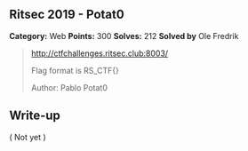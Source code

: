 ## Ritsec 2019 - Potat0

**Category:** Web
**Points:** 300
**Solves:** 212
**Solved by** Ole Fredrik

>http://ctfchallenges.ritsec.club:8003/
>
>Flag format is RS_CTF{}
>
>Author: Pablo Potat0

## Write-up

( Not yet )